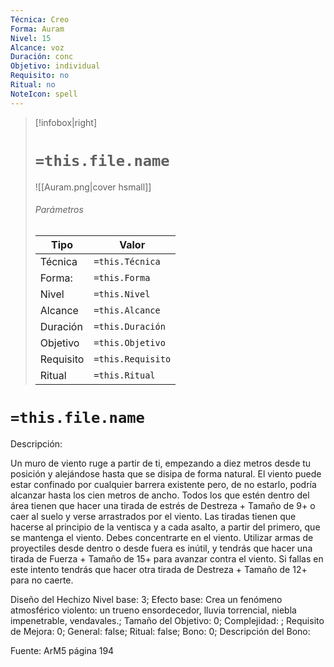 ```yaml
---
Técnica: Creo
Forma: Auram
Nivel: 15
Alcance: voz 
Duración: conc  
Objetivo: individual
Requisito: no
Ritual: no
NoteIcon: spell
---
```


> [!infobox|right]
> # `=this.file.name`
> ![[Auram.png|cover hsmall]]
> ###### Parámetros
> Tipo |  Valor |
> ---|---|
> Técnica  | `=this.Técnica`  |
> Forma: | `=this.Forma`  |
> Nivel | `=this.Nivel`  |
> Alcance | `=this.Alcance` |
> Duración | `=this.Duración` |
> Objetivo | `=this.Objetivo` |
> Requisito | `=this.Requisito` |
> Ritual | `=this.Ritual` |

# `=this.file.name`
Descripción: <p>Un muro de viento ruge a partir de ti, empezando a diez metros desde tu posición y alejándose hasta que se disipa de forma natural. El viento puede estar confinado por cualquier barrera existente pero, de no estarlo, podría alcanzar hasta los cien metros de ancho. Todos los que estén dentro del área tienen que hacer una tirada de estrés de Destreza + Tamaño de 9+ o caer al suelo y verse arrastrados por el viento. Las tiradas tienen que hacerse al principio de la ventisca y a cada asalto, a partir del primero, que se mantenga el viento. Debes concentrarte en el viento. Utilizar armas de proyectiles desde dentro o desde fuera es inútil, y tendrás que hacer una tirada de Fuerza + Tamaño de 15+ para avanzar contra el viento. Si fallas en este intento tendrás que hacer otra tirada de Destreza + Tamaño de 12+ para no caerte.</p>

Diseño del Hechizo
Nivel base: 3; Efecto base: Crea un fenómeno atmosférico violento: un trueno ensordecedor, lluvia torrencial, niebla impenetrable, vendavales.;  Tamaño del Objetivo: 0; Complejidad: ; Requisito de Mejora: 0; General: false; Ritual: false; Bono: 0; Descripción del Bono: 

Fuente: ArM5 página 194